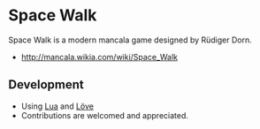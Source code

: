 # Space Walk

Space Walk is a modern mancala game designed by Rüdiger Dorn.
- http://mancala.wikia.com/wiki/Space_Walk

## Development
* Using [Lua](http://www.lua.org/) and [Löve](https://love2d.org/)
* Contributions are welcomed and appreciated.
